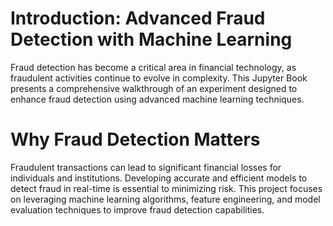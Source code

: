 # Introduction: Advanced Fraud Detection with Machine Learning

Fraud detection has become a critical area in financial technology, as fraudulent activities continue to evolve in complexity. This Jupyter Book presents a comprehensive walkthrough of an experiment designed to enhance fraud detection using advanced machine learning techniques.

# Why Fraud Detection Matters

Fraudulent transactions can lead to significant financial losses for individuals and institutions. Developing accurate and efficient models to detect fraud in real-time is essential to minimizing risk. This project focuses on leveraging machine learning algorithms, feature engineering, and model evaluation techniques to improve fraud detection capabilities.

```{tableofcontents}
```